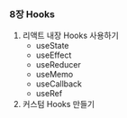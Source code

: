 ### 8장 Hooks
1. 리액트 내장 Hooks 사용하기
    - useState
    - useEffect
    - useReducer
    - useMemo
    - useCallback
    - useRef
2. 커스텀 Hooks 만들기